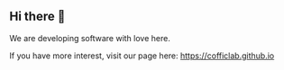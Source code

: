 ## Hi there 👋

We are developing software with love here.  

If you have more interest, visit our page here: <https://cofficlab.github.io>
